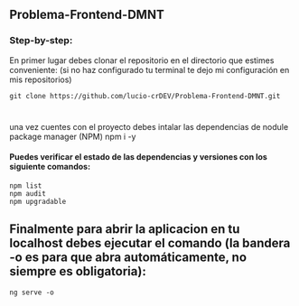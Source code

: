 ## Problema-Frontend-DMNT

### Step-by-step: 
En primer lugar debes clonar el repositorio en el directorio que estimes conveniente: (si no haz configurado tu terminal te dejo mi configuración en mis repositorios)

    git clone https://github.com/lucio-crDEV/Problema-Frontend-DMNT.git
#
una vez cuentes con el proyecto debes intalar las dependencias de nodule package manager (NPM)
    npm i -y

#### Puedes verificar el estado de las dependencias y versiones con los siguiente comandos:
    npm list
    npm audit
    npm upgradable

## Finalmente para abrir la aplicacion en tu localhost debes ejecutar el comando (la bandera -o es para que abra automáticamente, no siempre es obligatoria):
    ng serve -o
